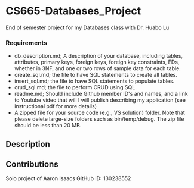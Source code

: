 # CS665-Databases_Project
End of semester project for my Databases class with Dr. Huabo Lu


### Requirements
* db_description.md; A description of your database, including tables, attributes, primary keys, foreign keys, foreign key constraints, FDs, whether in 3NF, and one or two rows of sample data for each table.
* create_sql.md; the file to have SQL statements to create all tables.
* insert_sql.md; the file to have SQL statements to populate tables.
* crud_sql.md; the file to perform CRUD using SQL.
* readme.md; Should include Github member ID's and names, and a link to Youtube video that will I will publish describing my application (see instructional pdf for more details)
* A zipped file for your source code (e.g., VS solution) folder. Note that please delete large-size folders
such as bin/temp/debug. The zip file should be less than 20 MB.

## Description




## Contributions

Solo project of Aaron Isaacs
GitHub ID: 130238552